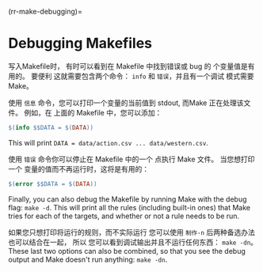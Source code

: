 (rr-make-debugging)=
# Debugging Makefiles

写入Makefile时， 有时可以看到在 Makefile 中找到错误或 bug 的 个变量值是有用的。 要便利 这就需要包含两个命令： `info` 和 `错误`，并且有一个调试 模式需要Make。

使用 `信息` 命令，您可以打印一个变量的当前值到 stdout, 而Make 正在处理该文件。 例如，在 上面的 Makefile 中，您可以添加：

```makefile
$(info $$DATA = $(DATA))
```

This will print `DATA = data/action.csv ... data/western.csv`.

使用 `错误` 命令你可以停止在 Makefile 中的一个 点执行 Make 文件。 当您想打印一个 变量的值而不再运行时，这将是有用的：

```makefile
$(error $$DATA = $(DATA))
```

Finally, you can also debug the Makefile by running Make with the debug flag: `make -d`. This will print all the rules (including built-in ones) that Make tries for each of the targets, and whether or not a rule needs to be run.

如果您只想打印将运行的规则，而不实际运行 您可以使用 `制作-n` 后两种备选办法也可以结合在一起， 所以 您可以看到调试输出并且不运行任何东西： `make -dn`。 These last two options can also be combined, so that you see the debug output and Make doesn't run anything: `make -dn`.

